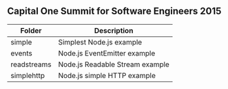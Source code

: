 ## Capital One Summit for Software Engineers 2015

Folder | Description
------ | -----------
simple | Simplest Node.js example
events | Node.js EventEmitter example
readstreams | Node.js Readable Stream example
simplehttp | Node.js simple HTTP example

